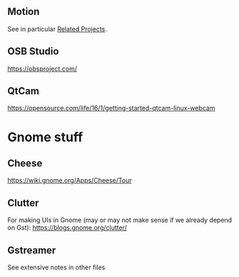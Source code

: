 ## Motion

See in particular [Related Projects](https://github.com/Motion-Project/motion/wiki/Related-Projects).

## OSB Studio

https://obsproject.com/

## QtCam

https://opensource.com/life/16/1/getting-started-qtcam-linux-webcam

# Gnome stuff

## Cheese

https://wiki.gnome.org/Apps/Cheese/Tour

## Clutter

For making UIs in Gnome (may or may not make sense if we already depend on Gst):
https://blogs.gnome.org/clutter/

## Gstreamer

See extensive notes in other files
